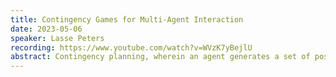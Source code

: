 ```yaml
---
title: Contingency Games for Multi-Agent Interaction
date: 2023-05-06
speaker: Lasse Peters
recording: https://www.youtube.com/watch?v=WVzK7yBejlU
abstract: Contingency planning, wherein an agent generates a set of possible plans conditioned on the outcome of an uncertain event, is an increasingly popular way for robots to act under uncertainty. In this talk, it will be presented a game-theoretic perspective on contingency planning which is tailored to multi-agent scenarios in which a robot's actions impact the decisions of other agents and vice versa. The resulting contingency game allows the robot to efficiently coordinate with other agents by generating strategic motion plans conditioned on multiple possible intents of other actors in the scene. Beyond this new problem formulation, it will be (i) discussed an efficient method for solving $N$-player contingency games with nonlinear dynamics and non-convex costs and constraints, (ii) shown that this framework recovers existing variants of game-theoretic planning under uncertainty as special case, and (iii) demonstrated quantitative performance gains over game-theoretic motion plans that do not account for future uncertainty reduction.
---
```

